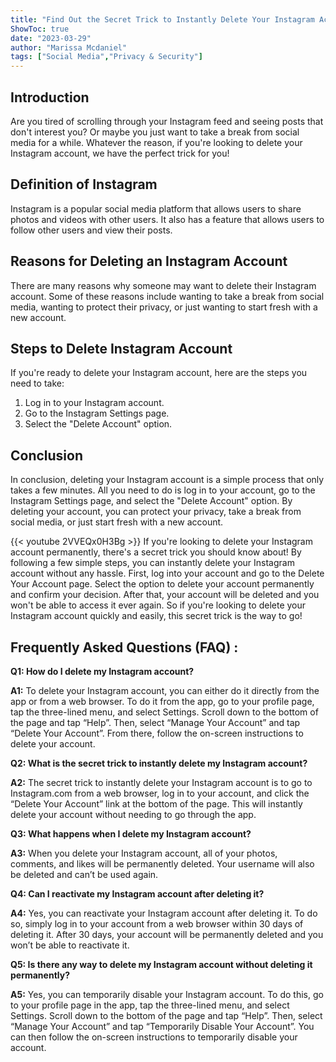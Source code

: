 ```yaml
---
title: "Find Out the Secret Trick to Instantly Delete Your Instagram Account!"
ShowToc: true 
date: "2023-03-29"
author: "Marissa Mcdaniel" 
tags: ["Social Media","Privacy & Security"]
---
```

## Introduction
Are you tired of scrolling through your Instagram feed and seeing posts that don't interest you? Or maybe you just want to take a break from social media for a while. Whatever the reason, if you're looking to delete your Instagram account, we have the perfect trick for you!

## Definition of Instagram
Instagram is a popular social media platform that allows users to share photos and videos with other users. It also has a feature that allows users to follow other users and view their posts.

## Reasons for Deleting an Instagram Account
There are many reasons why someone may want to delete their Instagram account. Some of these reasons include wanting to take a break from social media, wanting to protect their privacy, or just wanting to start fresh with a new account.

## Steps to Delete Instagram Account
If you're ready to delete your Instagram account, here are the steps you need to take:

1. Log in to your Instagram account.
2. Go to the Instagram Settings page.
3. Select the "Delete Account" option.

## Conclusion
In conclusion, deleting your Instagram account is a simple process that only takes a few minutes. All you need to do is log in to your account, go to the Instagram Settings page, and select the "Delete Account" option. By deleting your account, you can protect your privacy, take a break from social media, or just start fresh with a new account.

{{< youtube 2VVEQx0H3Bg >}} 
If you're looking to delete your Instagram account permanently, there's a secret trick you should know about! By following a few simple steps, you can instantly delete your Instagram account without any hassle. First, log into your account and go to the Delete Your Account page. Select the option to delete your account permanently and confirm your decision. After that, your account will be deleted and you won't be able to access it ever again. So if you're looking to delete your Instagram account quickly and easily, this secret trick is the way to go!

## Frequently Asked Questions (FAQ) :
**Q1: How do I delete my Instagram account?**

**A1:** To delete your Instagram account, you can either do it directly from the app or from a web browser. To do it from the app, go to your profile page, tap the three-lined menu, and select Settings. Scroll down to the bottom of the page and tap “Help”. Then, select “Manage Your Account” and tap “Delete Your Account”. From there, follow the on-screen instructions to delete your account.

**Q2: What is the secret trick to instantly delete my Instagram account?**

**A2:** The secret trick to instantly delete your Instagram account is to go to Instagram.com from a web browser, log in to your account, and click the “Delete Your Account” link at the bottom of the page. This will instantly delete your account without needing to go through the app.

**Q3: What happens when I delete my Instagram account?**

**A3:** When you delete your Instagram account, all of your photos, comments, and likes will be permanently deleted. Your username will also be deleted and can’t be used again.

**Q4: Can I reactivate my Instagram account after deleting it?**

**A4:** Yes, you can reactivate your Instagram account after deleting it. To do so, simply log in to your account from a web browser within 30 days of deleting it. After 30 days, your account will be permanently deleted and you won’t be able to reactivate it.

**Q5: Is there any way to delete my Instagram account without deleting it permanently?**

**A5:** Yes, you can temporarily disable your Instagram account. To do this, go to your profile page in the app, tap the three-lined menu, and select Settings. Scroll down to the bottom of the page and tap “Help”. Then, select “Manage Your Account” and tap “Temporarily Disable Your Account”. You can then follow the on-screen instructions to temporarily disable your account.


